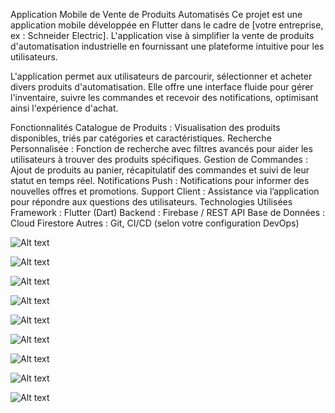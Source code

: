 Application Mobile de Vente de Produits Automatisés
Ce projet est une application mobile développée en Flutter dans le cadre de [votre entreprise, ex : Schneider Electric]. L'application vise à simplifier la vente de produits d'automatisation industrielle en fournissant une plateforme intuitive pour les utilisateurs.

L'application permet aux utilisateurs de parcourir, sélectionner et acheter divers produits d'automatisation. Elle offre une interface fluide pour gérer l'inventaire, suivre les commandes et recevoir des notifications, optimisant ainsi l'expérience d'achat.

Fonctionnalités
Catalogue de Produits : Visualisation des produits disponibles, triés par catégories et caractéristiques.
Recherche Personnalisée : Fonction de recherche avec filtres avancés pour aider les utilisateurs à trouver des produits spécifiques.
Gestion de Commandes : Ajout de produits au panier, récapitulatif des commandes et suivi de leur statut en temps réel.
Notifications Push : Notifications pour informer des nouvelles offres et promotions.
Support Client : Assistance via l’application pour répondre aux questions des utilisateurs.
Technologies Utilisées
Framework : Flutter (Dart)
Backend : Firebase / REST API
Base de Données : Cloud Firestore
Autres : Git, CI/CD (selon votre configuration DevOps)  
 
![Alt text](./image/1.png)

![Alt text](./image/2.png)

![Alt text](./image/3.png)

![Alt text](./image/4.png)

![Alt text](./image/5.png)

![Alt text](./image/6.png)

![Alt text](./image/7.png)

![Alt text](./image/8.png)

![Alt text](./image/9.png)
